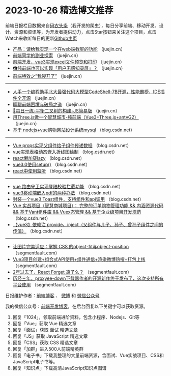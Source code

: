 # 2023-10-26 精选博文推荐

前端日报栏目数据来自[码农头条](http://toutiao.qdkfweb.cn/)（我开发的爬虫），每日分享前端、移动开发、设计、资源和资讯等，为开发者提供动力，点击Star按钮来关注这个项目，点击Watch来收听每日的更新[Github主页](https://github.com/kujian/frontendDaily)
* [产品：请给我实现一个在web端截屏的功能](https://juejin.cn/post/7276694924137463842) （juejin.cn）
* [前端同学的副业探索](https://juejin.cn/post/7293121326653571109) （juejin.cn）
* [前端开发，vue3实现excel文件预览和打印](https://juejin.cn/post/7292975471448670248) （juejin.cn）
* [📷纯前端也可以实现「用户无感知录屏」？](https://juejin.cn/post/7293462197386592283) （juejin.cn）
* [前端特效之&#8221;我裂开了&#8221;](https://juejin.cn/post/7293387622851887138) （juejin.cn）

***
* [人手一个编程助手北大最强代码大模型CodeShell-7B开源，性能霸榜，IDE插件全开源](https://juejin.cn/post/7291672829135962121) （juejin.cn）
* [聊聊前端困境与破局之道](https://juejin.cn/post/7293151700868169747) （juejin.cn）
* [🥳每日一练-平衡二叉树的构建-JS简易版](https://juejin.cn/post/7293118779781038130) （juejin.cn）
* [用Three.js做一个智慧城市-纯前端（Vue3+Three.js+antvG2）](https://juejin.cn/post/7293463921729372201) （juejin.cn）
* [基于 nodejs+vue购物网站设计系统mysql](https://blog.csdn.net/QQ_511008285/article/details/133885225) （blog.csdn.net）

***
* [Vue props实现父组件给子组件传递数据](https://blog.csdn.net/XunLin233/article/details/134021440) （blog.csdn.net）
* [vue实现表格动态嵌入折线图绘制](https://blog.csdn.net/weixin_54711921/article/details/134038498) （blog.csdn.net）
* [react懒加载lazy](https://blog.csdn.net/sunnyjingqi/article/details/134009437) （blog.csdn.net）
* [vue3.0使用setup()](https://blog.csdn.net/superlover_/article/details/134020249) （blog.csdn.net）
* [react中使用监听](https://blog.csdn.net/qq_43592064/article/details/134009694) （blog.csdn.net）

***
* [vue 路由守卫实现登陆校验拦截功能](https://blog.csdn.net/xyphf/article/details/134018636) （blog.csdn.net）
* [vue3移动端嵌入pdf的两种办法](https://blog.csdn.net/weixin_45685544/article/details/134004508) （blog.csdn.net）
* [封装一个vue3 Toast组件，支持组件和api调用](https://blog.csdn.net/xinTianou123/article/details/134024587) （blog.csdn.net）
* [Vue 实战项目（智慧商城项目）： 完整的订单购物管理功能 &amp;&amp; 内涵资源代码 &amp;&amp; 基于Vant组件库 &amp;&amp; Vuex态管理 &amp;&amp; 基于企业级项目开发规范](https://blog.csdn.net/Forever_Hopeful/article/details/134009268) （blog.csdn.net）
* [【vue3】依赖注 provide、inject（父组件与儿子、孙子、曾孙子组件之间的传值）](https://blog.csdn.net/weixin_44171757/article/details/134031788) （blog.csdn.net）

***
* [让图片完美适应：掌握 CSS 的object-fit与object-position](https://segmentfault.com/a/1190000044223772) （segmentfault.com）
* [Vue3项目创建+组合式API使用+组件通信+渲染微博热搜+打包上线](https://segmentfault.com/a/1190000044334534) （segmentfault.com）
* [2年过去了，React Forget 凉了么？](https://segmentfault.com/a/1190000044332877) （segmentfault.com）
* [历经三年，proxyee-down下载器作者的开源新作终于发布了，这次支持所有平台使用](https://segmentfault.com/a/1190000044333384) （segmentfault.com）

日报维护作者：[前端博客](https://qdkfweb.cn/) 、 [微博](http://weibo.com/kujian) 和 [微信公众号](https://open.weixin.qq.com/qr/code?username=caibaojian_com)

我的微信公众号：[前端开发博客](https://open.weixin.qq.com/qr/code?username=caibaojian_com)，在后台回复以下关键字可以获取资源。

1. 回复「1024」，领取前端进阶资料，包含小程序、Nodejs、Git等
2. 回复「Vue」获取 Vue 精选文章
3. 回复「面试」获取 面试 精选文章
4. 回复「JS」获取 JavaScript 精选文章
5. 回复「CSS」获取 CSS 精选文章
6. 回复「加群」进入500人前端精英群
7. 回复「电子书」下载我整理的大量前端资源，含面试、Vue实战项目、CSS和JavaScript电子书等。
8. 回复「知识点」下载高清JavaScript知识点图谱